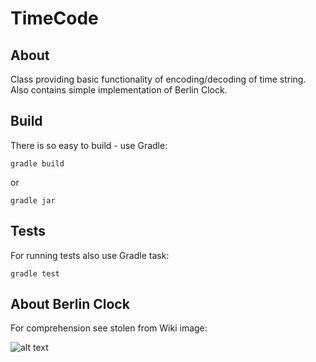 # TimeCode
## About
Class providing basic functionality of encoding/decoding of time string. 
Also contains simple implementation of Berlin Clock.
## Build
There is so easy to build - use Gradle:
```batch
gradle build
```
or
```batch
gradle jar
```
## Tests
For running tests also use Gradle task:
```batch
gradle test
```
## About Berlin Clock
For comprehension see stolen from Wiki image:

![alt text](https://github.com/ArnoldSh/TimeCode/blob/master/berlin_clock.gif)
